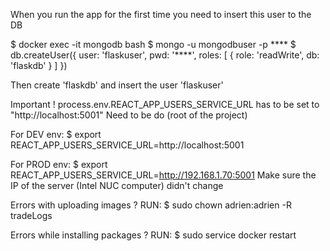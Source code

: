 When you run the app for the first time you need to insert this user to the DB

$ docker exec -it mongodb bash $ mongo -u mongodbuser -p **** $ db.createUser({ user: 'flaskuser', pwd: '****', roles: [ { role: 'readWrite', db: 'flaskdb' } ] })

Then create 'flaskdb' and insert the user 'flaskuser'

Important !
process.env.REACT_APP_USERS_SERVICE_URL has to be set to "http://localhost:5001" Need to be do (root of the project)

For DEV env:
$ export REACT_APP_USERS_SERVICE_URL=http://localhost:5001


For PROD env:
$ export REACT_APP_USERS_SERVICE_URL=http://192.168.1.70:5001 Make sure the IP of the server (Intel NUC computer) didn't change


Errors with uploading images ?
RUN:
$ sudo chown adrien:adrien -R tradeLogs

Errors while installing packages ?
RUN:
$ sudo service docker restart